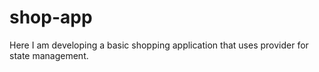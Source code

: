 # shop-app
Here I am developing a basic shopping application that uses provider for state management.
